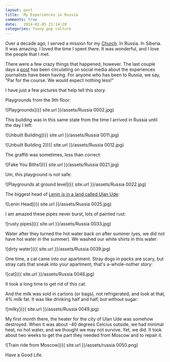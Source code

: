 ```yaml
---
layout: post
title:  My Experiences in Russia
comments: true
date:   2014-02-05 21:14:28
categories: funny pop culture
---
```


Over a decade ago, I served a mission for my [Church](http://mormon.org). In Russia. In Siberia. It was amazing. I loved the time I spent there. It was wonderful, and I love the people that I met. 

There were a few crazy things that happened, however. The last couple days a [post](http://www.washingtonpost.com/blogs/worldviews/wp/2014/02/04/journalists-at-sochi-are-live-tweeting-their-hilarious-and-gross-hotel-experiences/) has been circulating on social media about the experiences journalists have been having. For anyone who has been to Russia, we say, "Par for the course. We would expect nothing less!" 

I have just a few pictures that help tell this story. 

Playgrounds from the 9th floor: 

![Playgrounds]({{ site.url }}/assets/Russia 0002.jpg)

This building was in this same state from the time I arrived in Russia until the day I left: 

![Unbuilt Building]({{ site.url }}/assets/Russia 0011.jpg)

![Unbuilt Building 2]({{ site.url }}/assets/Russia 0012.jpg)

The graffiti was sometimes, less than correct: 

![Fake You Biths!]({{ site.url }}/assets/Russia 0021.jpg)

Um, this playground is not safe: 

![Playgrounds at ground level]({{ site.url }}/assets/Russia 0022.jpg)

The biggest head of [Lenin is in a land called Ulan Ude](http://jansenprice.com/music?song=81-The-Lenin-Head): 

![Lenin Head]({{ site.url }}/assets/Russia 0025.jpg)

I am amazed these pipes never burst, lots of painted rust:

![rusty pipes]({{ site.url }}/assets/Russia 0033.jpg)

Water after they turned the hot water back on after summer (yes, we did not have hot water in the summer). We washed our white shirts in this water:

![dirty water]({{ site.url }}/assets/Russia 0039.jpg)

One time, a cat came into our apartment. Stray dogs in packs are scary, but stray cats that sneak into your apartment, that's a-whole-nother story: 

![cat]({{ site.url }}/assets/Russia 0046.jpg)

It took a long time to get rid of this cat. 

And the milk was sold in cartons (or bags), not refrigerated, and look at that, 4% milk fat. It was like drinking half and half, but without sugar:

![milky]({{ site.url }}/assets/Russia 0049.jpg)

My first month there, the heater for the city of Ulan Ude was somehow destroyed. When it was about -40 degrees Celcius outside, we had minimal heat, no hot water, and we thought we may not survive. Yet, we did. It took about two weeks to get the part they needed from Moscow and to repair it. 

![Train ride from Moscow]({{ site.url }}/assets/russia 0050.png)


Have a Good Life.